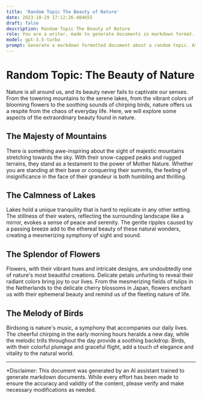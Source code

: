 ```yaml
---
title: 'Random Topic The Beauty of Nature'
date: 2023-10-29 17:12:26.404655
draft: false
description: Random Topic The Beauty of Nature
role: You are a writer, made to generate documents in markdown format. It is very important that all of the documents you generate are in valid markdown format.
model: gpt-3.5-turbo
prompt: Generate a markdown formatted document about a random topic. At the bottom, include a disclaimer explaining that the document was generated by you. The first line of the document should be the title. Make sure that the entire document is in proper markdown format, using a mix of various tags to make the document visually appealing.
---
```


# Random Topic: The Beauty of Nature

Nature is all around us, and its beauty never fails to captivate our senses. From the towering mountains to the serene lakes, from the vibrant colors of blooming flowers to the soothing sounds of chirping birds, nature offers us a respite from the chaos of everyday life. Here, we will explore some aspects of the extraordinary beauty found in nature.

## The Majesty of Mountains

There is something awe-inspiring about the sight of majestic mountains stretching towards the sky. With their snow-capped peaks and rugged terrains, they stand as a testament to the power of Mother Nature. Whether you are standing at their base or conquering their summits, the feeling of insignificance in the face of their grandeur is both humbling and thrilling.

## The Calmness of Lakes

Lakes hold a unique tranquility that is hard to replicate in any other setting. The stillness of their waters, reflecting the surrounding landscape like a mirror, evokes a sense of peace and serenity. The gentle ripples caused by a passing breeze add to the ethereal beauty of these natural wonders, creating a mesmerizing symphony of sight and sound.

## The Splendor of Flowers

Flowers, with their vibrant hues and intricate designs, are undoubtedly one of nature's most beautiful creations. Delicate petals unfurling to reveal their radiant colors bring joy to our lives. From the mesmerizing fields of tulips in the Netherlands to the delicate cherry blossoms in Japan, flowers enchant us with their ephemeral beauty and remind us of the fleeting nature of life.

## The Melody of Birds

Birdsong is nature's music, a symphony that accompanies our daily lives. The cheerful chirping in the early morning hours heralds a new day, while the melodic trills throughout the day provide a soothing backdrop. Birds, with their colorful plumage and graceful flight, add a touch of elegance and vitality to the natural world.

---

*Disclaimer: This document was generated by an AI assistant trained to generate markdown documents. While every effort has been made to ensure the accuracy and validity of the content, please verify and make necessary modifications as needed.